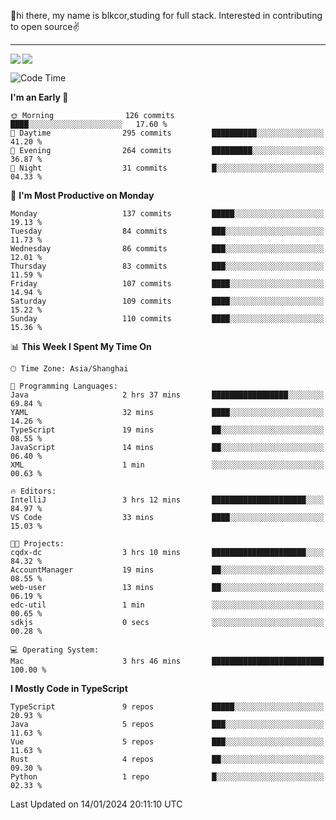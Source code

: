 👋hi there, my name is blkcor,studing for full stack.
Interested in contributing to open source✌️

<hr/>

![](https://github-readme-stats.vercel.app/api?username=blkcor)
<a href="https://github.com/blkcor/github-readme-stats">
    <img align="left" src="https://github-readme-stats.vercel.app/api/top-langs/?username=blkcor&hide=jupyter%20notebook,shaderlab,tex,c%23&langs_count=9" />
</a>


<!--START_SECTION:waka-->
![Code Time](http://img.shields.io/badge/Code%20Time-830%20hrs%2018%20mins-blue)

**I'm an Early 🐤** 

```text
🌞 Morning                126 commits         ████░░░░░░░░░░░░░░░░░░░░░   17.60 % 
🌆 Daytime                295 commits         ██████████░░░░░░░░░░░░░░░   41.20 % 
🌃 Evening                264 commits         █████████░░░░░░░░░░░░░░░░   36.87 % 
🌙 Night                  31 commits          █░░░░░░░░░░░░░░░░░░░░░░░░   04.33 % 
```
📅 **I'm Most Productive on Monday** 

```text
Monday                   137 commits         █████░░░░░░░░░░░░░░░░░░░░   19.13 % 
Tuesday                  84 commits          ███░░░░░░░░░░░░░░░░░░░░░░   11.73 % 
Wednesday                86 commits          ███░░░░░░░░░░░░░░░░░░░░░░   12.01 % 
Thursday                 83 commits          ███░░░░░░░░░░░░░░░░░░░░░░   11.59 % 
Friday                   107 commits         ████░░░░░░░░░░░░░░░░░░░░░   14.94 % 
Saturday                 109 commits         ████░░░░░░░░░░░░░░░░░░░░░   15.22 % 
Sunday                   110 commits         ████░░░░░░░░░░░░░░░░░░░░░   15.36 % 
```


📊 **This Week I Spent My Time On** 

```text
🕑︎ Time Zone: Asia/Shanghai

💬 Programming Languages: 
Java                     2 hrs 37 mins       █████████████████░░░░░░░░   69.84 % 
YAML                     32 mins             ████░░░░░░░░░░░░░░░░░░░░░   14.26 % 
TypeScript               19 mins             ██░░░░░░░░░░░░░░░░░░░░░░░   08.55 % 
JavaScript               14 mins             ██░░░░░░░░░░░░░░░░░░░░░░░   06.40 % 
XML                      1 min               ░░░░░░░░░░░░░░░░░░░░░░░░░   00.63 % 

🔥 Editors: 
IntelliJ                 3 hrs 12 mins       █████████████████████░░░░   84.97 % 
VS Code                  33 mins             ████░░░░░░░░░░░░░░░░░░░░░   15.03 % 

🐱‍💻 Projects: 
cqdx-dc                  3 hrs 10 mins       █████████████████████░░░░   84.32 % 
AccountManager           19 mins             ██░░░░░░░░░░░░░░░░░░░░░░░   08.55 % 
web-user                 13 mins             ██░░░░░░░░░░░░░░░░░░░░░░░   06.19 % 
edc-util                 1 min               ░░░░░░░░░░░░░░░░░░░░░░░░░   00.65 % 
sdkjs                    0 secs              ░░░░░░░░░░░░░░░░░░░░░░░░░   00.28 % 

💻 Operating System: 
Mac                      3 hrs 46 mins       █████████████████████████   100.00 % 
```

**I Mostly Code in TypeScript** 

```text
TypeScript               9 repos             █████░░░░░░░░░░░░░░░░░░░░   20.93 % 
Java                     5 repos             ███░░░░░░░░░░░░░░░░░░░░░░   11.63 % 
Vue                      5 repos             ███░░░░░░░░░░░░░░░░░░░░░░   11.63 % 
Rust                     4 repos             ██░░░░░░░░░░░░░░░░░░░░░░░   09.30 % 
Python                   1 repo              █░░░░░░░░░░░░░░░░░░░░░░░░   02.33 % 
```




 Last Updated on 14/01/2024 20:11:10 UTC
<!--END_SECTION:waka-->


